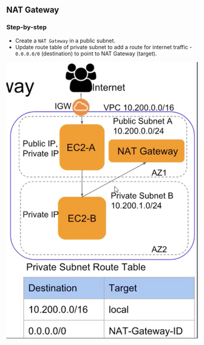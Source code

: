 ## NAT Gateway

### Step-by-step

- Create a `NAT Gateway` in a public subnet.
- Update route table of private subnet to add a route for internet traffic - `0.0.0.0/0` (destination) to point to NAT Gateway (target).

![nat gateway](nat-gateway.png)
